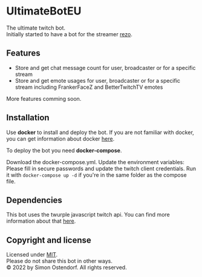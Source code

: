 # UltimateBotEU

The ultimate twitch bot.  
Initially started to have a bot for the streamer [rezo](https://twitch.tv/rezo).

## Features

- Store and get chat message count for user, broadcaster or for a specific stream
- Store and get emote usages for user, broadcaster or for a specific stream including FrankerFaceZ and BetterTwitchTV emotes

More features comming soon.

## Installation

Use **docker** to install and deploy the bot. If you are not familiar with docker, you can get information about docker [here](https://www.docker.com/get-started).

To deploy the bot you need **docker-compose**.

Download the docker-compose.yml. Update the environment variables: Please fill in secure passwords and update the twitch client credentials. Run it with `docker-compose up -d` if you're in the same folder as the compose file.

## Dependencies

This bot uses the twurple javascript twitch api. You can find more information about that [here](https://twurple.js.org/).

## Copyright and license

Licensed under [MIT](https://choosealicense.com/licenses/mit/).  
Please do not share this bot in other ways.  
© 2022 by Simon Ostendorf. All rights reserved.
